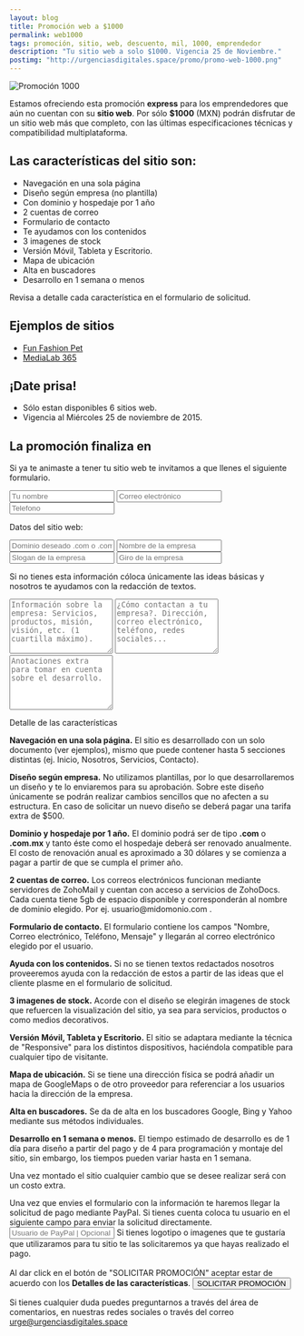 ```yaml
---
layout: blog
title: Promoción web a $1000
permalink: web1000
tags: promoción, sitio, web, descuento, mil, 1000, emprendedor 
description: "Tu sitio web a solo $1000. Vigencia 25 de Noviembre."
postimg: "http://urgenciasdigitales.space/promo/promo-web-1000.png"
---
```


![Promoción 1000](http://urgenciasdigitales.space/promo/promo-web-1000.png)
 

Estamos ofreciendo esta promoción **express** para los emprendedores que aún no cuentan con su **sitio web**. Por sólo **$1000** (MXN) podrán disfrutar de un sitio web más que completo, con las últimas especificaciones técnicas y compatibilidad multiplataforma.



## Las características del sitio son:

- Navegación en una sola página
- Diseño según empresa (no plantilla)
- Con dominio y hospedaje por 1 año
- 2 cuentas de correo
- Formulario de contacto
- Te ayudamos con los contenidos
- 3 imagenes de stock
- Versión Móvil, Tableta y Escritorio.
- Mapa de ubicación
- Alta en buscadores
- Desarrollo en 1 semana o menos

<label>Revisa a detalle cada característica en el formulario de solicitud.</label>


## Ejemplos de sitios

- <a href="http://funfashionpet.com/" target="_blank">Fun Fashion Pet</a>
- <a href="http://medialab365.com/" target="_blank">MediaLab 365</a>


## ¡Date prisa!
- Sólo estan disponibles 6 sitios web.
- Vigencia al Miércoles 25 de noviembre de 2015.

## La promoción finaliza en

<div data-countdown="2015/11/26"></div>

Si ya te animaste a tener tu sitio web te invitamos a que llenes el siguiente formulario.

<form action="https://dragonbarbudo.com/api/email.php" method="get" class="simple">
<input type="hidden" name="_to" value="urge@urgenciasdigitales.space">
<input type="hidden" name="_from" value="urge@urgenciasdigitales.space">
<input type="hidden" name="_subject" value="PROMO WEB1000">
<input type="text" name="Nombre" placeholder="Tu nombre">
<input type="email" name="Correo" placeholder="Correo electrónico">
<input type="text" name="Tel" placeholder="Telefono">
<div class="container"><div class="col6 col-t12 col-m12">
<p>Datos del sitio web:</p>
<input type="text" name="Dominio" placeholder="Dominio deseado .com o .com.mx">
<input type="text" name="Site_Nombre" placeholder="Nombre de la empresa">
<input type="text" name="Site_Slogan" placeholder="Slogan de la empresa">
<input type="text" name="Site_Giro" placeholder="Giro de la empresa">
<p>Si no tienes esta información cóloca únicamente las ideas básicas y nosotros te ayudamos con la redacción de textos.</p>
<textarea rows="6" name="Site_Info" placeholder="Información sobre la empresa: Servicios, productos, misión, visión, etc. (1 cuartilla máximo)."></textarea>
<textarea rows="6" name="Site_Contacto" placeholder="¿Cómo contactan a tu empresa?. Dirección, correo electrónico, teléfono, redes sociales..."></textarea>
<textarea rows="6" name="Site_InfoExtra" placeholder="Anotaciones extra para tomar en cuenta sobre el desarrollo."></textarea>
</div><div class="col6 col-t12 col-m12">
<p>Detalle de las características</p>
<p class="small"><strong>Navegación en una sola página.</strong> El sitio es desarrollado con un solo documento (ver ejemplos), mismo que puede contener hasta 5 secciones distintas (ej. Inicio, Nosotros, Servicios, Contacto).</p>
<p class="small"><strong>Diseño según empresa.</strong> No utilizamos plantillas, por lo que desarrollaremos un diseño y te lo enviaremos para su aprobación. Sobre este diseño únicamente se podrán realizar cambios sencillos que no afecten a su estructura. En caso de solicitar un nuevo diseño se deberá pagar una tarifa extra de $500.</p>
<p class="small"><strong>Dominio y hospedaje por 1 año.</strong> El dominio podrá ser de tipo <strong>.com</strong> o <strong>.com.mx</strong> y tanto éste como el hospedaje deberá ser renovado anualmente. El costo de renovación anual es aproximado a 30 dólares y se comienza a pagar a partir de que se cumpla el primer año.</p>
<p class="small"><strong>2 cuentas de correo.</strong> Los correos electrónicos funcionan mediante servidores de ZohoMail y cuentan con acceso a servicios de ZohoDocs. Cada cuenta tiene 5gb de espacio disponible y corresponderán al nombre de dominio elegido. Por ej. usuario@midomonio.com .</p>
<p class="small"><strong>Formulario de contacto.</strong> El formulario contiene los campos "Nombre, Correo electrónico, Teléfono, Mensaje" y llegarán al correo electrónico elegido por el usuario.</p>
<p class="small"><strong>Ayuda con los contenidos.</strong> Si no se tienen textos redactados nosotros proveeremos ayuda con la redacción de estos a partir de las ideas que el cliente plasme en el formulario de solicitud.</p>
<p class="small"><strong>3 imagenes de stock.</strong> Acorde con el diseño se elegirán imagenes de stock que refuercen la visualización del sitio, ya sea para servicios, productos o como medios decorativos.</p>
<p class="small"><strong>Versión Móvil, Tableta y Escritorio.</strong> El sitio se adaptara mediante la técnica de "Responsive" para los distintos dispositivos, haciéndola compatible para cualquier tipo de visitante.</p>
<p class="small"><strong>Mapa de ubicación.</strong> Si se tiene una dirección física se podrá añadir un mapa de GoogleMaps o de otro proveedor para referenciar a los usuarios hacia la dirección de la empresa.</p>
<p class="small"><strong>Alta en buscadores.</strong> Se da de alta en los buscadores Google, Bing y Yahoo mediante sus métodos individuales.</p>
<p class="small"><strong>Desarrollo en 1 semana o menos.</strong> El tiempo estimado de desarrollo es de 1 día para diseño a partir del pago y de 4 para programación y montaje del sitio, sin embargo, los tiempos pueden variar hasta en 1 semana.</p>
<p class="small">Una vez montado el sitio cualquier cambio que se desee realizar será con un costo extra.</p>

</div></div>
<label>Una vez que envies el formulario con la información te haremos llegar la solicitud de pago mediante PayPal. Si tienes cuenta coloca tu usuario en el siguiente campo para enviar la solicitud directamente.</label>
<input type="text" name="Paypal" placeholder="Usuario de PayPal | Opcional">
<label>Si tienes logotipo o imagenes que te gustaría que utilizaramos para tu sitio te las solicitaremos ya que hayas realizado el pago.</label>
<div class="container"><div class="col6 resultado">&nbsp;</div><div class="col6">
<label>Al dar click en el botón de "SOLICITAR PROMOCIÓN" aceptar estar de acuerdo con los <strong>Detalles de las características</strong>.</label>
<button type="submit" class="btn">SOLICITAR PROMOCIÓN</button></div></div>

</form>


Si tienes cualquier duda puedes preguntarnos a través del área de comentarios, en nuestras redes sociales o  través del correo <a href="mailto:urge@urgenciasdigitales.space">urge@urgenciasdigitales.space</a>